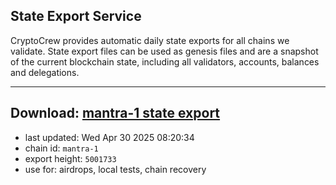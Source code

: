 ## State Export Service
CryptoCrew provides automatic daily state exports for all chains we validate. State export files can be used as genesis files and are a snapshot of the current blockchain state, including all validators, accounts, balances and delegations.

---
**Download: [mantra-1 state export](https://dl-eu2.ccvalidators.com/SERVICE/mantrachain/mantra-1_export_5001733.json)**
---

- last updated: Wed Apr 30 2025 08:20:34
- chain id: `mantra-1`
- export height: `5001733`
- use for: airdrops, local tests, chain recovery
